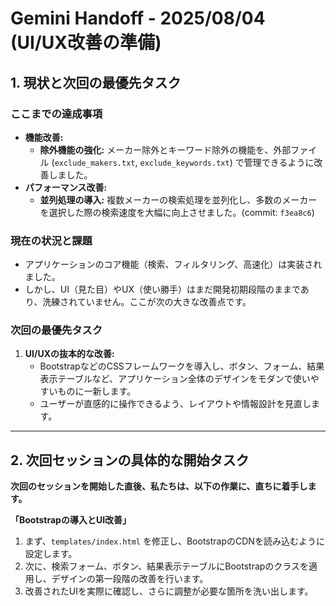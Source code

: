 # Gemini Handoff - 2025/08/04 (UI/UX改善の準備)

## 1. 現状と次回の最優先タスク

### ここまでの達成事項
*   **機能改善:**
    *   **除外機能の強化:** メーカー除外とキーワード除外の機能を、外部ファイル (`exclude_makers.txt`, `exclude_keywords.txt`) で管理できるように改善しました。
*   **パフォーマンス改善:**
    *   **並列処理の導入:** 複数メーカーの検索処理を並列化し、多数のメーカーを選択した際の検索速度を大幅に向上させました。(commit: `f3ea8c6`)

### 現在の状況と課題
*   アプリケーションのコア機能（検索、フィルタリング、高速化）は実装されました。
*   しかし、UI（見た目）やUX（使い勝手）はまだ開発初期段階のままであり、洗練されていません。ここが次の大きな改善点です。

### 次回の最優先タスク
1.  **UI/UXの抜本的な改善:**
    *   BootstrapなどのCSSフレームワークを導入し、ボタン、フォーム、結果表示テーブルなど、アプリケーション全体のデザインをモダンで使いやすいものに一新します。
    *   ユーザーが直感的に操作できるよう、レイアウトや情報設計を見直します。

---

## 2. 次回セッションの具体的な開始タスク

**次回のセッションを開始した直後、私たちは、以下の作業に、直ちに着手します。**

**「Bootstrapの導入とUI改善」**

1.  まず、`templates/index.html` を修正し、BootstrapのCDNを読み込むように設定します。
2.  次に、検索フォーム、ボタン、結果表示テーブルにBootstrapのクラスを適用し、デザインの第一段階の改善を行います。
3.  改善されたUIを実際に確認し、さらに調整が必要な箇所を洗い出します。